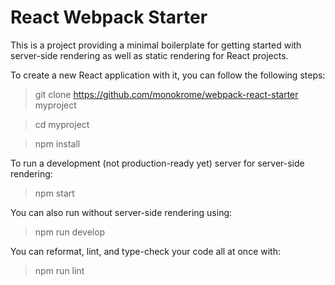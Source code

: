 React Webpack Starter
=====================


This is a project providing a minimal boilerplate for getting started with
server-side rendering as well as static rendering for React projects.

To create a new React application with it, you can follow the following steps:

  > git clone https://github.com/monokrome/webpack-react-starter myproject

  > cd myproject

  > npm install

To run a development (not production-ready yet) server for server-side
rendering:

  > npm start

You can also run without server-side rendering using:

  > npm run develop

You can reformat, lint, and type-check your code all at once with:

  > npm run lint
